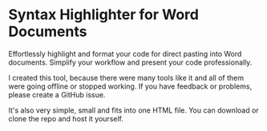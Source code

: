 # Syntax Highlighter for Word Documents

Effortlessly highlight and format your code for direct pasting into Word documents.
Simplify your workflow and present your code professionally.

I created this tool, because there were many tools like it and all of them were going offline or stopped working. If you have feedback or problems, please create a GitHub issue.

It's also very simple, small and fits into one HTML file. You can download or clone the repo and host it yourself.
